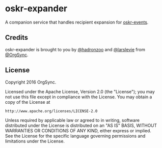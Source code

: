 # oskr-expander

A companion service that handles recipient expansion for [oskr-events](https://github.com/orgsync/oskr-events).

## Credits

oskr-expander is brought to you by [@hadronzoo][1] and [@larslevie][2] from
[@OrgSync][3].

[1]: http://github.com/hadronzoo
[2]: http://github.com/larslevie
[3]: http://github.com/orgsync

## License

Copyright 2016 OrgSync.

Licensed under the Apache License, Version 2.0 (the "License");
you may not use this file except in compliance with the License.
You may obtain a copy of the License at

    http://www.apache.org/licenses/LICENSE-2.0

Unless required by applicable law or agreed to in writing, software
distributed under the License is distributed on an "AS IS" BASIS,
WITHOUT WARRANTIES OR CONDITIONS OF ANY KIND, either express or implied.
See the License for the specific language governing permissions and
limitations under the License.
